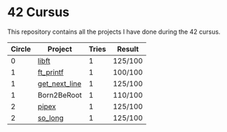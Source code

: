 # 42 Cursus
This repository contains all the projects I have done during the 42 cursus.

| Circle | Project                                                      | Tries | Result  |
| ------ | ------------------------------------------------------------ | ----- | ------- |
| 0      | [libft](https://github.com/flodolce92/libft)                 | 1     | 125/100 |
| 1      | [ft_printf](https://github.com/flodolce92/ft_printf)         | 1     | 100/100 |
| 1      | [get_next_line](https://github.com/flodolce92/get_next_line) | 1     | 125/100 |
| 1      | Born2BeRoot                                                  | 1     | 110/100 |
| 2      | [pipex](https://github.com/flodolce92/pipex)                 | 1     | 125/100 |
| 2      | [so_long](https://github.com/flodolce92/so_long)             | 1     | 125/100 |
